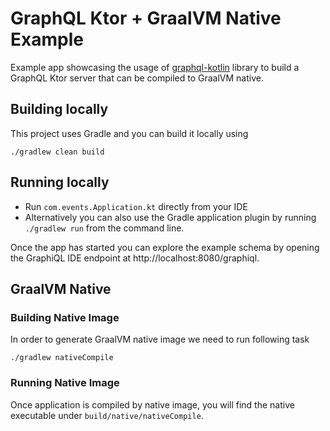 # GraphQL Ktor + GraalVM Native Example

Example app showcasing the usage of [graphql-kotlin](https://github.com/ExpediaGroup/graphql-kotlin/) library to build
a GraphQL Ktor server that can be compiled to GraalVM native.

## Building locally

This project uses Gradle and you can build it locally using

```shell script
./gradlew clean build
```

## Running locally

* Run `com.events.Application.kt` directly from your IDE
* Alternatively you can also use the Gradle application plugin by running `./gradlew run` from the command line.

Once the app has started you can explore the example schema by opening the GraphiQL IDE endpoint at http://localhost:8080/graphiql.

## GraalVM Native

### Building Native Image

In order to generate GraalVM native image we need to run following task 

```shell
./gradlew nativeCompile
```

### Running Native Image

Once application is compiled by native image, you will find the native executable under `build/native/nativeCompile`.